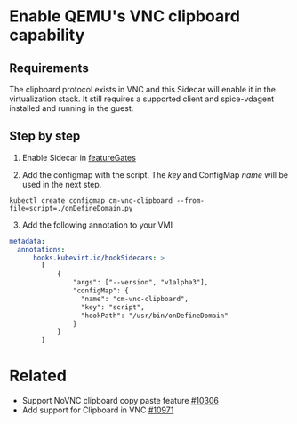 # Enable QEMU's VNC clipboard capability

## Requirements

The clipboard protocol exists in VNC and this Sidecar will enable it in the
virtualization stack. It still requires a supported client and spice-vdagent
installed and running in the guest.

## Step by step

1. Enable Sidecar in [featureGates][]

2. Add the configmap with the script. The *key* and ConfigMap *name* will be used in the next step.

```
kubectl create configmap cm-vnc-clipboard --from-file=script=./onDefineDomain.py
```

3. Add the following annotation to your VMI

```yaml
metadata:
  annotations:
      hooks.kubevirt.io/hookSidecars: >
        [
            {
                "args": ["--version", "v1alpha3"],
                "configMap": {
                  "name": "cm-vnc-clipboard",
                  "key": "script",
                  "hookPath": "/usr/bin/onDefineDomain"
                }
            }
        ]
```

# Related

- Support NoVNC clipboard copy paste feature [#10306][]
- Add support for Clipboard in VNC [#10971][]

[featureGates]: https://kubevirt.io/user-guide/cluster_admin/activating_feature_gates
[#10306]: https://github.com/kubevirt/kubevirt/issues/10306
[#10971]: https://github.com/kubevirt/kubevirt/pull/10971
